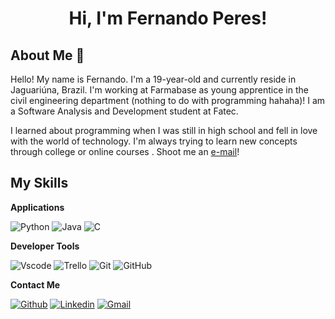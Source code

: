<h1 align="center">Hi, I'm Fernando Peres!</h1>

## About Me :wave:

Hello!  My name is Fernando. I'm a 19-year-old and currently reside in Jaguariúna, Brazil. I'm working at Farmabase as young apprentice in the civil engineering department (nothing to do with programming hahaha)! I am a Software Analysis and Development student at Fatec.


  I learned about programming when I was still in high school and fell in love with the world of technology. I'm always trying to learn new concepts through college or online courses . Shoot me an [e-mail](mailto:ferpcg05@gmail.com)! 

 ## My Skills

 **Applications**

![Python](https://img.shields.io/badge/python-3670A0?style=for-the-badge&logo=python&logoColor=ffdd54)
![Java](https://img.shields.io/badge/java-%23ED8B00.svg?style=for-the-badge&logo=openjdk&logoColor=white)
![C](https://img.shields.io/badge/C-00599C?style=for-the-badge&logo=c&logoColor=white)



**Developer Tools**

![Vscode](https://img.shields.io/badge/Vscode-007ACC?style=for-the-badge&logo=visual-studio-code&logoColor=white)
![Trello](https://img.shields.io/badge/-Trello-333333?style=flat&logo=trello&logoColor=007ACC)
![Git](https://img.shields.io/badge/-Git-333333?style=flat&logo=git)
![GitHub](https://img.shields.io/badge/-GitHub-333333?style=flat&logo=github)

**Contact Me**

[![Github](https://img.shields.io/badge/-Github-333?style=flat&logo=Github&logoColor=white)](https://github.com/ferperess)
[![Linkedin](https://img.shields.io/badge/-LinkedIn-blue?style=flat&logo=Linkedin&logoColor=white)](https://www.linkedin.com/in/fernandoperescgomes/)
[![Gmail](https://img.shields.io/badge/Gmail-333333?style=for-the-badge&logo=gmail&logoColor=red)](mailto:ferpcg05@gmail.com)
